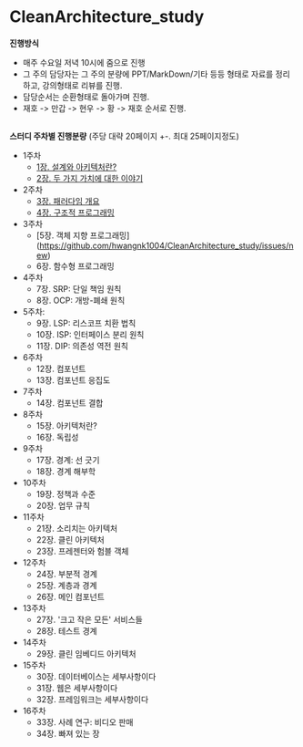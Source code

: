 # CleanArchitecture_study

**진행방식**  
  
* 매주 수요일 저녁 10시에 줌으로 진행
* 그 주의 담당자는 그 주의 분량에 PPT/MarkDown/기타 등등 형태로 자료를 정리하고, 강의형태로 리뷰를 진행.
* 담당순서는 순환형태로 돌아가며 진행.
* 재호 -> 만갑 -> 현우 -> 황 -> 재호 순서로 진행.
  
##  
**스터디 주차별 진행분량** (주당 대략 20페이지 +-. 최대 25페이지정도)  
  
- 1주차
  - [1장. 설계와 아키텍처란?](https://github.com/hwangnk1004/CleanArchitecture_study/issues/1)
  - [2장. 두 가지 가치에 대한 이야기](https://github.com/hwangnk1004/CleanArchitecture_study/issues/2)
- 2주차
  - [3장. 패러다임 개요](https://github.com/hwangnk1004/CleanArchitecture_study/issues/3)
  - [4장. 구조적 프로그래밍](https://github.com/hwangnk1004/CleanArchitecture_study/issues/4)
- 3주차
  - [5장. 객체 지향 프로그래밍] (https://github.com/hwangnk1004/CleanArchitecture_study/issues/new)
  - 6장. 함수형 프로그래밍
- 4주차
  - 7장. SRP: 단일 책임 원칙
  - 8장. OCP: 개방-폐쇄 원칙
- 5주차:
  - 9장. LSP: 리스코프 치환 법칙
  - 10장. ISP: 인터페이스 분리 원칙
  - 11장. DIP: 의존성 역전 원칙
- 6주차
  - 12장. 컴포넌트
  - 13장. 컴포넌트 응집도
- 7주차
  - 14장. 컴포넌트 결합
- 8주차
  - 15장. 아키텍처란?
  - 16장. 독립성
- 9주차
  - 17장. 경계: 선 긋기
  - 18장. 경계 해부학  
- 10주차
  - 19장. 정책과 수준
  - 20장. 업무 규칙
- 11주차
  - 21장. 소리치는 아키텍처
  - 22장. 클린 아키텍처
  - 23장. 프레젠터와 험블 객체
- 12주차
  - 24장. 부분적 경계
  - 25장. 계층과 경계
  - 26장. 메인 컴포넌트
- 13주차
  - 27장. '크고 작은 모든' 서비스들
  - 28장. 테스트 경계
- 14주차
  - 29장. 클린 임베디드 아키텍처
- 15주차
  - 30장. 데이터베이스는 세부사항이다
  - 31장. 웹은 세부사항이다
  - 32장. 프레임워크는 세부사항이다
- 16주차
  - 33장. 사례 연구: 비디오 판매
  - 34장. 빠져 있는 장
